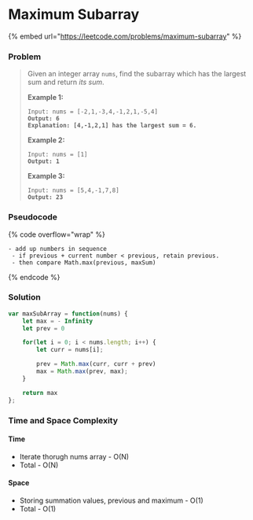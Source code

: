 # Maximum Subarray

{% embed url="https://leetcode.com/problems/maximum-subarray" %}

### Problem

> Given an integer array `nums`, find the subarray which has the largest sum and return _its sum_.
>
> &#x20;
>
> **Example 1:**
>
> <pre><code>Input: nums = [-2,1,-3,4,-1,2,1,-5,4]
> <strong>Output: 6
> </strong><strong>Explanation: [4,-1,2,1] has the largest sum = 6.</strong></code></pre>
>
> **Example 2:**
>
> <pre><code>Input: nums = [1]
> <strong>Output: 1</strong></code></pre>
>
> **Example 3:**
>
> <pre><code>Input: nums = [5,4,-1,7,8]
> <strong>Output: 23</strong></code></pre>

### Pseudocode

{% code overflow="wrap" %}
```
- add up numbers in sequence
 - if previous + current number < previous, retain previous.
 - then compare Math.max(previous, maxSum)
```
{% endcode %}

### Solution

```javascript
var maxSubArray = function(nums) {
    let max = - Infinity
    let prev = 0

    for(let i = 0; i < nums.length; i++) {
        let curr = nums[i];

        prev = Math.max(curr, curr + prev)
        max = Math.max(prev, max);
    }

    return max
};
```

### Time and Space Complexity

#### Time

* Iterate thorugh nums array - O(N)
* Total - O(N)

#### Space

* Storing summation values, previous and maximum - O(1)
* Total - O(1)
